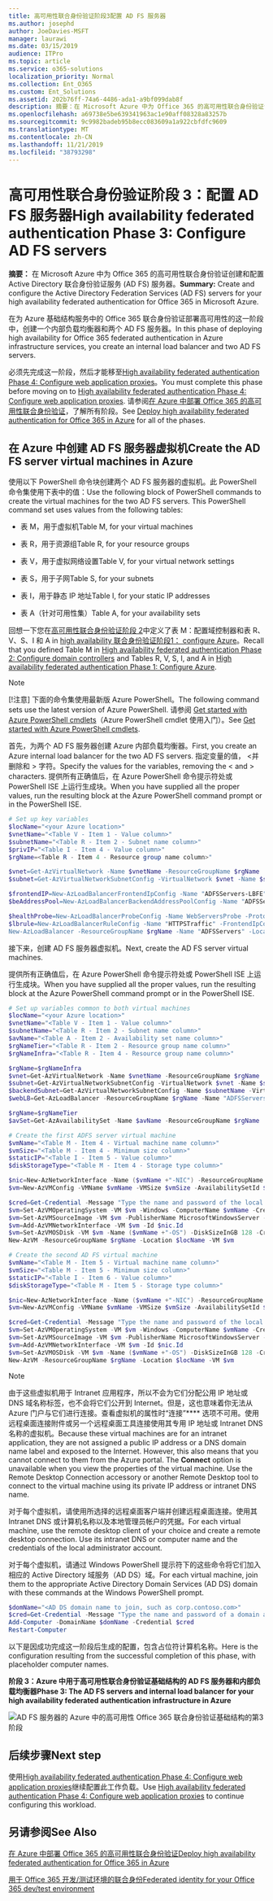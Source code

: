 ```yaml
---
title: 高可用性联合身份验证阶段3配置 AD FS 服务器
ms.author: josephd
author: JoeDavies-MSFT
manager: laurawi
ms.date: 03/15/2019
audience: ITPro
ms.topic: article
ms.service: o365-solutions
localization_priority: Normal
ms.collection: Ent_O365
ms.custom: Ent_Solutions
ms.assetid: 202b76ff-74a6-4486-ada1-a9bf099dab8f
description: 摘要：在 Microsoft Azure 中为 Office 365 的高可用性联合身份验证创建和配置 Active Directory 联合身份验证服务 (AD FS) 服务器。
ms.openlocfilehash: a69738e5be639341963ac1e90aff08328a83257b
ms.sourcegitcommit: 9c9982badeb95b8ecc083609a1a922cbfdfc9609
ms.translationtype: MT
ms.contentlocale: zh-CN
ms.lasthandoff: 11/21/2019
ms.locfileid: "38793298"
---
```

# <a name="high-availability-federated-authentication-phase-3-configure-ad-fs-servers"></a><span data-ttu-id="b9c78-103">高可用性联合身份验证阶段 3：配置 AD FS 服务器</span><span class="sxs-lookup"><span data-stu-id="b9c78-103">High availability federated authentication Phase 3: Configure AD FS servers</span></span>

 <span data-ttu-id="b9c78-104">**摘要：** 在 Microsoft Azure 中为 Office 365 的高可用性联合身份验证创建和配置 Active Directory 联合身份验证服务 (AD FS) 服务器。</span><span class="sxs-lookup"><span data-stu-id="b9c78-104">**Summary:** Create and configure the Active Directory Federation Services (AD FS) servers for your high availability federated authentication for Office 365 in Microsoft Azure.</span></span>
  
<span data-ttu-id="b9c78-105">在为 Azure 基础结构服务中的 Office 365 联合身份验证部署高可用性的这一阶段中，创建一个内部负载均衡器和两个 AD FS 服务器。</span><span class="sxs-lookup"><span data-stu-id="b9c78-105">In this phase of deploying high availability for Office 365 federated authentication in Azure infrastructure services, you create an internal load balancer and two AD FS servers.</span></span>
  
<span data-ttu-id="b9c78-106">必须先完成这一阶段，然后才能移至[High availability federated authentication Phase 4: Configure web application proxies](high-availability-federated-authentication-phase-4-configure-web-application-pro.md)。</span><span class="sxs-lookup"><span data-stu-id="b9c78-106">You must complete this phase before moving on to [High availability federated authentication Phase 4: Configure web application proxies](high-availability-federated-authentication-phase-4-configure-web-application-pro.md).</span></span> <span data-ttu-id="b9c78-107">请参阅[在 Azure 中部署 Office 365 的高可用性联合身份验证](deploy-high-availability-federated-authentication-for-office-365-in-azure.md)，了解所有阶段。</span><span class="sxs-lookup"><span data-stu-id="b9c78-107">See [Deploy high availability federated authentication for Office 365 in Azure](deploy-high-availability-federated-authentication-for-office-365-in-azure.md) for all of the phases.</span></span>
  
## <a name="create-the-ad-fs-server-virtual-machines-in-azure"></a><span data-ttu-id="b9c78-108">在 Azure 中创建 AD FS 服务器虚拟机</span><span class="sxs-lookup"><span data-stu-id="b9c78-108">Create the AD FS server virtual machines in Azure</span></span>

<span data-ttu-id="b9c78-p102">使用以下 PowerShell 命令块创建两个 AD FS 服务器的虚拟机。此 PowerShell 命令集使用下表中的值：</span><span class="sxs-lookup"><span data-stu-id="b9c78-p102">Use the following block of PowerShell commands to create the virtual machines for the two AD FS servers. This PowerShell command set uses values from the following tables:</span></span>
  
- <span data-ttu-id="b9c78-111">表 M，用于虚拟机</span><span class="sxs-lookup"><span data-stu-id="b9c78-111">Table M, for your virtual machines</span></span>
    
- <span data-ttu-id="b9c78-112">表 R，用于资源组</span><span class="sxs-lookup"><span data-stu-id="b9c78-112">Table R, for your resource groups</span></span>
    
- <span data-ttu-id="b9c78-113">表 V，用于虚拟网络设置</span><span class="sxs-lookup"><span data-stu-id="b9c78-113">Table V, for your virtual network settings</span></span>
    
- <span data-ttu-id="b9c78-114">表 S，用于子网</span><span class="sxs-lookup"><span data-stu-id="b9c78-114">Table S, for your subnets</span></span>
    
- <span data-ttu-id="b9c78-115">表 I，用于静态 IP 地址</span><span class="sxs-lookup"><span data-stu-id="b9c78-115">Table I, for your static IP addresses</span></span>
    
- <span data-ttu-id="b9c78-116">表 A（针对可用性集）</span><span class="sxs-lookup"><span data-stu-id="b9c78-116">Table A, for your availability sets</span></span>
    
<span data-ttu-id="b9c78-117">回想一下您在[高可用性联合身份验证阶段 2](high-availability-federated-authentication-phase-2-configure-domain-controllers.md)中定义了表 M：配置域控制器和表 R、V、S、I 和 A in [high availability 联合身份验证阶段1： configure Azure](high-availability-federated-authentication-phase-1-configure-azure.md)。</span><span class="sxs-lookup"><span data-stu-id="b9c78-117">Recall that you defined Table M in [High availability federated authentication Phase 2: Configure domain controllers](high-availability-federated-authentication-phase-2-configure-domain-controllers.md) and Tables R, V, S, I, and A in [High availability federated authentication Phase 1: Configure Azure](high-availability-federated-authentication-phase-1-configure-azure.md).</span></span>
  
> [!NOTE]
> <span data-ttu-id="b9c78-118">[!注意] 下面的命令集使用最新版 Azure PowerShell。</span><span class="sxs-lookup"><span data-stu-id="b9c78-118">The following command sets use the latest version of Azure PowerShell.</span></span> <span data-ttu-id="b9c78-119">请参阅 [Get started with Azure PowerShell cmdlets](https://docs.microsoft.com/powershell/azureps-cmdlets-docs/)（Azure PowerShell cmdlet 使用入门）。</span><span class="sxs-lookup"><span data-stu-id="b9c78-119">See [Get started with Azure PowerShell cmdlets](https://docs.microsoft.com/powershell/azureps-cmdlets-docs/).</span></span> 
  
<span data-ttu-id="b9c78-120">首先，为两个 AD FS 服务器创建 Azure 内部负载均衡器。</span><span class="sxs-lookup"><span data-stu-id="b9c78-120">First, you create an Azure internal load balancer for the two AD FS servers.</span></span> <span data-ttu-id="b9c78-121">指定变量的值， \<并删除和 > 字符。</span><span class="sxs-lookup"><span data-stu-id="b9c78-121">Specify the values for the variables, removing the \< and > characters.</span></span> <span data-ttu-id="b9c78-122">提供所有正确值后，在 Azure PowerShell 命令提示符处或 PowerShell ISE 上运行生成块。</span><span class="sxs-lookup"><span data-stu-id="b9c78-122">When you have supplied all the proper values, run the resulting block at the Azure PowerShell command prompt or in the PowerShell ISE.</span></span>
  
```powershell
# Set up key variables
$locName="<your Azure location>"
$vnetName="<Table V - Item 1 - Value column>"
$subnetName="<Table R - Item 2 - Subnet name column>"
$privIP="<Table I - Item 4 - Value column>"
$rgName=<Table R - Item 4 - Resource group name column>"

$vnet=Get-AzVirtualNetwork -Name $vnetName -ResourceGroupName $rgName
$subnet=Get-AzVirtualNetworkSubnetConfig -VirtualNetwork $vnet -Name $subnetName

$frontendIP=New-AzLoadBalancerFrontendIpConfig -Name "ADFSServers-LBFE" -PrivateIPAddress $privIP -Subnet $subnet
$beAddressPool=New-AzLoadBalancerBackendAddressPoolConfig -Name "ADFSServers-LBBE"

$healthProbe=New-AzLoadBalancerProbeConfig -Name WebServersProbe -Protocol "TCP" -Port 443 -IntervalInSeconds 15 -ProbeCount 2
$lbrule=New-AzLoadBalancerRuleConfig -Name "HTTPSTraffic" -FrontendIpConfiguration $frontendIP -BackendAddressPool $beAddressPool -Probe $healthProbe -Protocol "TCP" -FrontendPort 443 -BackendPort 443
New-AzLoadBalancer -ResourceGroupName $rgName -Name "ADFSServers" -Location $locName -LoadBalancingRule $lbrule -BackendAddressPool $beAddressPool -Probe $healthProbe -FrontendIpConfiguration $frontendIP
```

<span data-ttu-id="b9c78-123">接下来，创建 AD FS 服务器虚拟机。</span><span class="sxs-lookup"><span data-stu-id="b9c78-123">Next, create the AD FS server virtual machines.</span></span>
  
<span data-ttu-id="b9c78-124">提供所有正确值后，在 Azure PowerShell 命令提示符处或 PowerShell ISE 上运行生成块。</span><span class="sxs-lookup"><span data-stu-id="b9c78-124">When you have supplied all the proper values, run the resulting block at the Azure PowerShell command prompt or in the PowerShell ISE.</span></span>
  
```powershell
# Set up variables common to both virtual machines
$locName="<your Azure location>"
$vnetName="<Table V - Item 1 - Value column>"
$subnetName="<Table R - Item 2 - Subnet name column>"
$avName="<Table A - Item 2 - Availability set name column>"
$rgNameTier="<Table R - Item 2 - Resource group name column>"
$rgNameInfra="<Table R - Item 4 - Resource group name column>"

$rgName=$rgNameInfra
$vnet=Get-AzVirtualNetwork -Name $vnetName -ResourceGroupName $rgName
$subnet=Get-AzVirtualNetworkSubnetConfig -VirtualNetwork $vnet -Name $subnetName
$backendSubnet=Get-AzVirtualNetworkSubnetConfig -Name $subnetName -VirtualNetwork $vnet
$webLB=Get-AzLoadBalancer -ResourceGroupName $rgName -Name "ADFSServers"

$rgName=$rgNameTier
$avSet=Get-AzAvailabilitySet -Name $avName -ResourceGroupName $rgName

# Create the first ADFS server virtual machine
$vmName="<Table M - Item 4 - Virtual machine name column>"
$vmSize="<Table M - Item 4 - Minimum size column>"
$staticIP="<Table I - Item 5 - Value column>"
$diskStorageType="<Table M - Item 4 - Storage type column>"

$nic=New-AzNetworkInterface -Name ($vmName +"-NIC") -ResourceGroupName $rgName -Location $locName -Subnet $backendSubnet -LoadBalancerBackendAddressPool $webLB.BackendAddressPools[0] -PrivateIpAddress $staticIP
$vm=New-AzVMConfig -VMName $vmName -VMSize $vmSize -AvailabilitySetId $avset.Id

$cred=Get-Credential -Message "Type the name and password of the local administrator account for the first AD FS server." 
$vm=Set-AzVMOperatingSystem -VM $vm -Windows -ComputerName $vmName -Credential $cred -ProvisionVMAgent -EnableAutoUpdate
$vm=Set-AzVMSourceImage -VM $vm -PublisherName MicrosoftWindowsServer -Offer WindowsServer -Skus 2016-Datacenter -Version "latest"
$vm=Add-AzVMNetworkInterface -VM $vm -Id $nic.Id
$vm=Set-AzVMOSDisk -VM $vm -Name ($vmName +"-OS") -DiskSizeInGB 128 -CreateOption FromImage -StorageAccountType $diskStorageType
New-AzVM -ResourceGroupName $rgName -Location $locName -VM $vm

# Create the second AD FS virtual machine
$vmName="<Table M - Item 5 - Virtual machine name column>"
$vmSize="<Table M - Item 5 - Minimum size column>"
$staticIP="<Table I - Item 6 - Value column>"
$diskStorageType="<Table M - Item 5 - Storage type column>"

$nic=New-AzNetworkInterface -Name ($vmName +"-NIC") -ResourceGroupName $rgName -Location $locName  -Subnet $backendSubnet -LoadBalancerBackendAddressPool $webLB.BackendAddressPools[0] -PrivateIpAddress $staticIP
$vm=New-AzVMConfig -VMName $vmName -VMSize $vmSize -AvailabilitySetId $avset.Id

$cred=Get-Credential -Message "Type the name and password of the local administrator account for the second AD FS server." 
$vm=Set-AzVMOperatingSystem -VM $vm -Windows -ComputerName $vmName -Credential $cred -ProvisionVMAgent -EnableAutoUpdate
$vm=Set-AzVMSourceImage -VM $vm -PublisherName MicrosoftWindowsServer -Offer WindowsServer -Skus 2016-Datacenter -Version "latest"
$vm=Add-AzVMNetworkInterface -VM $vm -Id $nic.Id
$vm=Set-AzVMOSDisk -VM $vm -Name ($vmName +"-OS") -DiskSizeInGB 128 -CreateOption FromImage -StorageAccountType $diskStorageType
New-AzVM -ResourceGroupName $rgName -Location $locName -VM $vm

```

> [!NOTE]
> <span data-ttu-id="b9c78-p105">由于这些虚拟机用于 Intranet 应用程序，所以不会为它们分配公用 IP 地址或 DNS 域名称标签，也不会将它们公开到 Internet。但是，这也意味着你无法从 Azure 门户与它们进行连接。查看虚拟机的属性时“连接”\*\*\*\* 选项不可用。使用远程桌面连接附件或另一个远程桌面工具连接使用其专用 IP 地址或 Intranet DNS 名称的虚拟机。</span><span class="sxs-lookup"><span data-stu-id="b9c78-p105">Because these virtual machines are for an intranet application, they are not assigned a public IP address or a DNS domain name label and exposed to the Internet. However, this also means that you cannot connect to them from the Azure portal. The **Connect** option is unavailable when you view the properties of the virtual machine. Use the Remote Desktop Connection accessory or another Remote Desktop tool to connect to the virtual machine using its private IP address or intranet DNS name.</span></span>
  
<span data-ttu-id="b9c78-p106">对于每个虚拟机，请使用所选择的远程桌面客户端并创建远程桌面连接。使用其 Intranet DNS 或计算机名称以及本地管理员帐户的凭据。</span><span class="sxs-lookup"><span data-stu-id="b9c78-p106">For each virtual machine, use the remote desktop client of your choice and create a remote desktop connection. Use its intranet DNS or computer name and the credentials of the local administrator account.</span></span>
  
<span data-ttu-id="b9c78-131">对于每个虚拟机，请通过 Windows PowerShell 提示符下的这些命令将它们加入相应的 Active Directory 域服务（AD DS）域。</span><span class="sxs-lookup"><span data-stu-id="b9c78-131">For each virtual machine, join them to the appropriate Active Directory Domain Services (AD DS) domain with these commands at the Windows PowerShell prompt.</span></span>
  
```powershell
$domName="<AD DS domain name to join, such as corp.contoso.com>"
$cred=Get-Credential -Message "Type the name and password of a domain acccount."
Add-Computer -DomainName $domName -Credential $cred
Restart-Computer
```

<span data-ttu-id="b9c78-132">以下是因成功完成这一阶段后生成的配置，包含占位符计算机名称。</span><span class="sxs-lookup"><span data-stu-id="b9c78-132">Here is the configuration resulting from the successful completion of this phase, with placeholder computer names.</span></span>
  
<span data-ttu-id="b9c78-133">**阶段 3：Azure 中用于高可用性联合身份验证基础结构的 AD FS 服务器和内部负载均衡器**</span><span class="sxs-lookup"><span data-stu-id="b9c78-133">**Phase 3: The AD FS servers and internal load balancer for your high availability federated authentication infrastructure in Azure**</span></span>

![AD FS 服务器的 Azure 中的高可用性 Office 365 联合身份验证基础结构的第3阶段](media/f39b2d2f-8a5b-44da-b763-e1f943fcdbc4.png)
  
## <a name="next-step"></a><span data-ttu-id="b9c78-135">后续步骤</span><span class="sxs-lookup"><span data-stu-id="b9c78-135">Next step</span></span>

<span data-ttu-id="b9c78-136">使用[High availability federated authentication Phase 4: Configure web application proxies](high-availability-federated-authentication-phase-4-configure-web-application-pro.md)继续配置此工作负载。</span><span class="sxs-lookup"><span data-stu-id="b9c78-136">Use [High availability federated authentication Phase 4: Configure web application proxies](high-availability-federated-authentication-phase-4-configure-web-application-pro.md) to continue configuring this workload.</span></span>
  
## <a name="see-also"></a><span data-ttu-id="b9c78-137">另请参阅</span><span class="sxs-lookup"><span data-stu-id="b9c78-137">See Also</span></span>

[<span data-ttu-id="b9c78-138">在 Azure 中部署 Office 365 的高可用性联合身份验证</span><span class="sxs-lookup"><span data-stu-id="b9c78-138">Deploy high availability federated authentication for Office 365 in Azure</span></span>](deploy-high-availability-federated-authentication-for-office-365-in-azure.md)
  
[<span data-ttu-id="b9c78-139">用于 Office 365 开发/测试环境的联合身份</span><span class="sxs-lookup"><span data-stu-id="b9c78-139">Federated identity for your Office 365 dev/test environment</span></span>](federated-identity-for-your-office-365-dev-test-environment.md)


